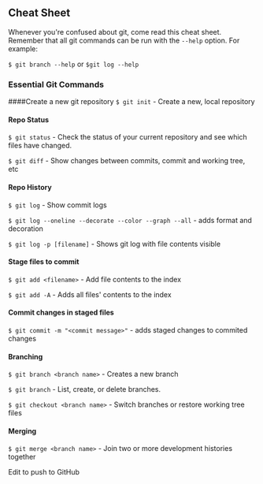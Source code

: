 ## Cheat Sheet

Whenever you're confused about git, come read this cheat sheet. Remember that all git commands can be run with the `--help` option. For example:

`$ git branch --help` or `$git log --help`

### Essential Git Commands

####Create a new git repository
`$ git init` - Create a new, local repository

#### Repo Status
`$ git status` - Check the status of your current repository and see which files have changed.

`$ git diff` - Show changes between commits, commit and working tree, etc

#### Repo History
`$ git log` - Show commit logs

`$ git log --oneline --decorate --color --graph --all` - adds format and decoration

`$ git log -p [filename]` - Shows git log with file contents visible

#### Stage files to commit
`$ git add <filename>` - Add file contents to the index

`$ git add -A` - Adds all files' contents to the index

#### Commit changes in staged files
`$ git commit -m "<commit message>"` - adds staged changes to commited changes

#### Branching
`$ git branch <branch name>` - Creates a new branch

`$ git branch` - List, create, or delete branches.

`$ git checkout <branch name>` - Switch branches or restore working tree files

#### Merging

`$ git merge <branch name>` - Join two or more development histories together

Edit to push to GitHub 
